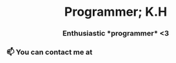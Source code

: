 <h1 align="center">Programmer; K.H</h1>
<h3 align="center">Enthusiastic *programmer* <3  </h3>
  
  ### 📫 You can contact me at
  
<!--
**programmer/programmer** is a ✨ _special_ ✨ repository because its `README.md` (this file) appears on your GitHub profile.

Here are some ideas to get you started:

- 🔭 I’m currently working on ...
- 🌱 I’m currently learning ...
- 👯 I’m looking to collaborate on ...
- 🤔 I’m looking for help with ...
- 💬 Ask me about ...
- 📫 How to reach me: ...
- 😄 Pronouns: ...
- ⚡ Fun fact: ...
-->
